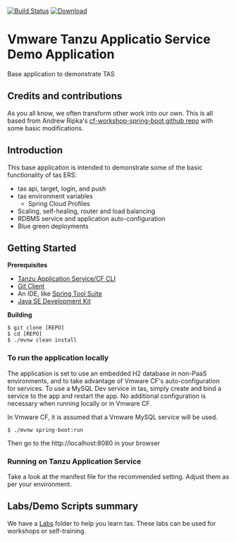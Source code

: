 [![Build Status](https://travis-ci.org/mborges-Vmware/tas-ers-demo1.svg?branch=master)](https://travis-ci.org/mborges-Vmware/tas-ers-demo1)
[ ![Download](https://api.bintray.com/packages/mborges-Vmware/generic/tas-ers-demo1/images/download.svg) ](https://bintray.com/mborges-Vmware/generic/tas-ers-demo1/_latestVersion)

# Vmware Tanzu Applicatio Service Demo Application
Base application to demonstrate TAS

## Credits and contributions
As you all know, we often transform other work into our own. This is all based from Andrew Ripka's [cf-workshop-spring-boot github repo](https://github.com/Vmware-cf-workshop/cf-workshop-spring-boot) with some basic modifications.

## Introduction
This base application is intended to demonstrate some of the basic functionality of tas ERS:

* tas api, target, login, and push
* tas environment variables
  * Spring Cloud Profiles
* Scaling, self-healing, router and load balancing
* RDBMS service and application auto-configuration
* Blue green deployments

## Getting Started

**Prerequisites**
- [Tanzu Application Service/CF CLI](http://info.pivotal.io/p0R00I0eYJ011dAUCN06lR2)
- [Git Client](http://info.Vmware.io/i1RI0AUe6gN00C010l12J0R)
- An IDE, like [Spring Tool Suite](http://info.Vmware.io/f00RC0N0lh01eU21IAJ260R)
- [Java SE Development Kit](http://info.Vmware.io/n0I60i3021AN0JU0le10CRR)

**Building**
```
$ git clone [REPO]
$ cd [REPO]
$ ./mvnw clean install
```

### To run the application locally
The application is set to use an embedded H2 database in non-PaaS environments, and to take advantage of Vmware CF's auto-configuration for services. To use a MySQL Dev service in tas, simply create and bind a service to the app and restart the app. No additional configuration is necessary when running locally or in Vmware CF.

In Vmware CF, it is assumed that a Vmware MySQL service will be used.

```
$ ./mvnw spring-boot:run
```

Then go to the http://localhost:8080 in your browser

### Running on Tanzu Application Service
Take a look at the manifest file for the recommended setting. Adjust them as per your environment.

## Labs/Demo Scripts summary
We have a [Labs](https://github.com/Vmware-Field-Engineering/tas-ers-demo/tree/master/Labs) folder to help you learn tas. These labs can be used for workshops or self-training.    
